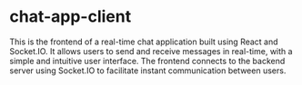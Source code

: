 # chat-app-client
This is the frontend of a real-time chat application built using React and Socket.IO. It allows users to send and receive messages in real-time, with a simple and intuitive user interface. The frontend connects to the backend server using Socket.IO to facilitate instant communication between users.
